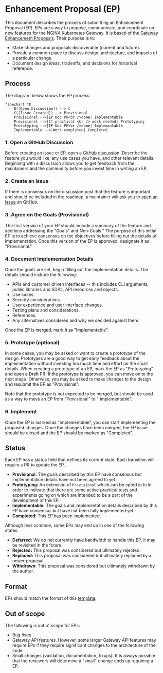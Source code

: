 # Enhancement Proposal (EP)

This document describes the process of submitting an Enhancement Proposal (EP). EPs are a way to propose, communicate,
and coordinate on new features for the NGINX Kubernetes Gateway. It is based of
the [Gateway Enhancement Proposals](https://github.com/kubernetes-sigs/gateway-api/blob/main/geps/overview.md). Their
purpose is to:

- Make changes and proposals discoverable (current and future).
- Provide a common place to discuss design, architecture, and impacts of a particular change.
- Document design ideas, tradeoffs, and decisions for historical reference.

## Process

The diagram below shows the EP process:

```mermaid
flowchart TD
    D([Open Discussion]) --> C
    C([Issue Created]) --> Provisional
    Provisional -->|EP Doc PR<br />done| Implementable
    Provisional -->|If practical <br /> work needed| Prototyping
    Prototyping -->|EP Doc PR<br />done| Implementable
    Implementable -->|Work completed| Completed
```

### 1. Open a GitHub Discussion

Before creating an issue or EP, open
a [GitHub discussion](https://github.com/nginxinc/nginx-kubernetes-gateway/discussions). Describe the feature you would
like, any use cases you have, and other relevant details. Beginning with a discussion allows you to get feedback from
the maintainers and the community before you invest time in writing an EP.

### 2. Create an Issue

If there is consensus on the discussion post that the feature is important and should be included in the roadmap, a
maintainer will ask you
to [open an issue](https://github.com/nginxinc/nginx-kubernetes-gateway/issues/new?assignees=&labels=proposal&projects=&template=enhancement.md&title=)
on GitHub.

### 3. Agree on the Goals (Provisional)

The first version of your EP should include a summary of the feature and sections addressing the "Goals" and Non-Goals."
The purpose of this initial EP is to achieve consensus on the objectives before filling out the details of
implementation. Once this version of the EP is approved, designate it as "Provisional."

### 4. Document Implementation Details

Once the goals are set, begin filling out the implementation details. The details should include the following:

- APIs and customer driven interfaces -- this includes CLI arguments, public libraries and SDKs, API resources and
  objects.
- Use cases.
- Security considerations.
- User experience and user interface changes.
- Testing plans and considerations.
- References.
- Any alternatives considered and why we decided against them.

Once the EP is merged, mark it as "Implementable".

### 5. Prototype (optional)

In some cases, you may be asked or want to create a prototype of the design. Prototypes are a good way to get early
feedback about the implementation without investing too much time and effort on the small details. When creating a
prototype of an EP, mark the EP as "Prototyping" and open a Draft PR. If the prototype is approved, you can move on to
the next stage. Otherwise, you may be asked to make changes to the design and resubmit the EP as "Provisional".

Note that the prototype is not expected to be merged, but should be used as a way to move an EP from "Provisional" to "
Implementable".

### 6. Implement

Once the EP is marked as "Implementable", you can start implementing the proposed changes. Once the changes have been
merged, the EP issue should be closed and the EP should be marked as "Completed".

## Status

Each EP has a status field that defines its current state. Each transition will require a PR to update the EP.

* **Provisional:** The goals described by this EP have consensus but implementation details have not been agreed to yet.
* **Prototyping:** An extension of `Provisional` which can be opted in to in order to indicate that there are some
  active practical tests and experiments going on which are intended to be a part of the development of this EP.
* **Implementable:** The goals and implementation details described by this EP have consensus but have not been fully
  implemented yet.
* **Completed:** This EP has been implemented.

Although less common, some EPs may end up in one of the following states:

* **Deferred:** We do not currently have bandwidth to handle this EP, it may be revisited in the future.
* **Rejected:** This proposal was considered but ultimately rejected.
* **Replaced:** This proposal was considered but ultimately replaced by a newer proposal.
* **Withdrawn:** This proposal was considered but ultimately withdrawn by the author.

## Format

EPs should match the format of this [template](template.md).

## Out of scope

The following is out of scope for EPs:

* Bug fixes
* Gateway API features. However, some larger Gateway API features may require EPs if they require significant changes to the
  architecture of the code.
* Small changes (validation, documentation, fixups). It is always possible that the reviewers will determine a "small"
  change ends up requiring a EP.
